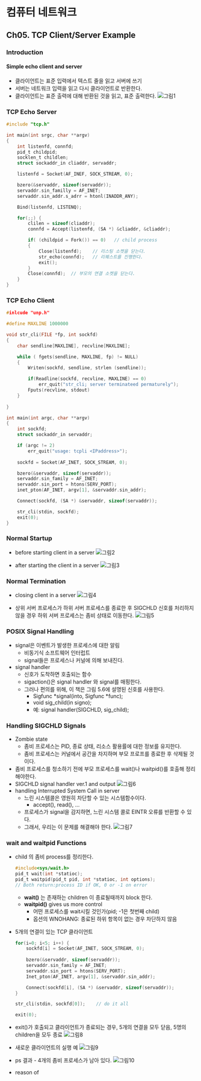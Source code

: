 # 컴퓨터 네트워크
## Ch05. TCP Client/Server Example
### Introduction
#### Simple echo client and server
- 클라이언트는 표준 입력에서 텍스트 줄을 읽고 서버에 쓰기
- 서버는 네트워크 입력을 읽고 다시 클라이언트로 반환한다.
- 클라이언트는 표준 출력에 대해 반환된 것을 읽고, 표준 출력한다.
![그림1](./그림1.png)

### TCP Echo Server
```C
#include "tcp.h"

int main(int srgc, char **argv)
{
    int listenfd, connfd;
    pid_t childpid;
    socklen_t childlen;
    struct sockaddr_in cliaddr, servaddr;

    listenfd = Socket(AF_INEF, SOCK_STREAM, 0);

    bzero(&servaddr, sizeof(servaddr));
    servaddr.sin_familly = AF_INET;
    servaddr.sin_addr.s_adrr = htonl(INADDR_ANY);

    Bind(listenfd, LISTENQ);

    for(;;) {
        clilen = sizeof(cliaddr);
        connfd = Accept(listenfd, (SA *) &cliaddr, &cliaddr);

        if( (childpid = Fork()) == 0)   // child process
        {
            Close(listenfd);    // 리스팅 소켓을 닫는다.
            str_echo(connfd);   // 리퀘스트를 진행한다.
            exit();
        }
        Close(connfd);  // 부모의 연결 소켓을 닫는다.
    }
}
```

### TCP Echo Client
```c
#inlcude "unp.h"

#define MAXLINE 1000000

void str_cli(FILE *fp, int sockfd)
{
    char sendline[MAXLINE], recvline[MAXLINE];

    while ( fgets(sendline, MAXLINE, fp) != NULL)
    {
        Writen(sockfd, sendline, strlen (sendline));

        if(Readline(sockfd, recvline, MAXLINE) == 0)
            err_quit("str_cli; server terminateed permaturely");
        Fputs(recvline, stdout)
    }
    
}

int main(int argc, char **argv)
{
    int sockfd;
    struct sockaddr_in servaddr;

    if (argc != 2)
        err_quit("usage: tcpli <IPaddress>");
    
    sockfd = Socket(AF_INET, SOCK_STREAM, 0);

    bzero(&servaddr, sizeof(servaddr));
    servaddr.sin_family = AF_INET;
    servaddr.sin_port = htons(SERV_PORT);
    inet_pton(AF_INET, argv[1], &servaddr.sin_addr);

    Connect(sockfd, (SA *) &servaddr, sizeof(servaddr));

    str_cli(stdin, sockfd);
    exit(0);
}
```
### Normal Startup
- before starting client in a server
    ![그림2](./그림2.png)

- after starting the client in a server
    ![그림3](./그림3.png)

### Normal Termination
- closing client in a server
    ![그림4](./그림4.png)

- 상위 서버 프로세스가 하위 서버 프로세스를 종료한 후 SIGCHLD 신호를 처리하지 않을 경우 하위 서버 프로세스는 좀비 상태로 이동한다.
    ![그림5](./그림5.png)

### POSIX Signal Handling
- signal은 이벤트가 발생한 프로세스에 대한 알림
  - 비동기식 소프트웨어 인터럽트
  - signal들은 프로세스나 커널에 의해 보내진다.
- signal handler
  - 신호가 도착하면 호출되는 함수
  - sigaction()은 signal handler 와 signal를 매핑한다.
  - 그러나 편의를 위해, 이 책은 그림 5.6에 설명된 신호를 사용한다.
    - Sigfunc *signal(into, Sigfunc *func);
    - void sig_child(in signo);
    - 예: signal handler(SIGCHLD, sig_child);

### Handling SIGCHLD Signals
- Zombie state
  - 좀비 프로세스는 PID, 종료 상태, 리소스 활용률에 대한 정보를 유지한다.
  - 좀비 프로세스는 커널에서 공간을 차지하며 부모 프로프를 종료한 후 삭제될 것이다.
- 좀비 프로세스를 청소하기 전에 부모 프로세스를 wait()나 waitpid()를 호출해 정리해야한다.
- SIGCHLD signal handler ver.1 and output
    ![그림6](./그림6.png)
- handling Interrupted System Call in server
  - 느린 시스템콜은 영원히 차단할 수 있는 시스템함수이다.
    - accept(), read(), ...
  - 프로세스가 signal을 감지하면, 느린 시스템 콜로 EINTR 오류를 반환할 수 있다.
  - 그래서, 우리는 이 문제를 해결해야 한다.
    ![그림7](./그림7.png)
  
### wait and waitpid Functions
- child 의 좀비 process를 정리한다.
  ```C
  #include<sys/wait.h>
  pid_t wait(int *statioc);
  pid_t waitpid(pid_t pid, int *statioc, int options);
  // Both return:process ID if OK, 0 or -1 on error
  ```
    - **wait()** 는 존재하는 children 이 종료될때까지 block 한다.
    - **waitpid()** gives us more control
      - 어떤 프로세스를 wait시킬 것인가(pid; -1은 첫번째 child)
      - 옵션의 WNOHANG: 종료된 하위 항목이 없는 경우 차단하지 않음
- 5개의 연결이 있는 TCP 클라이언트
  ```c
  for(i=0; i<5; i++) {
      sockfd[i] = Socket(AF_INET, SOCK_STREAM, 0);
      
      bzero(&servaddr, sizeof(servaddr));
      servaddr.sin_family = AF_INET;
      servaddr.sin_port = htons(SERV_PORT);
      Inet_pton(AF_INET, argv[1], &servaddr.sin_addr);

      Connect(sockfd[i], (SA *) &servaddr, sizeof(servaddr));
  }

  str_cli(stdin, sockfd[0]);    // do it all

  exit(0);
  ```

- exit()가 호출되고 클라이언트가 종료되는 경우, 5개의 연결을 모두 닫음, 5명의 children을 모두 종료
![그림8](./그림8.png)

- 새로운 클라이언트의 실행 예
![그림9](./그림9.png)

- ps 결과 - 4개의 좀비 프로세스가 남아 있다.
![그림10](./그림10.png)

- reason of